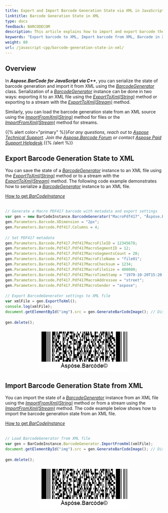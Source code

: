 ```yaml
---
title: Export and Import Barcode Generation State via XML in JavaScript
linktitle: Barcode Generation State in XML
type: docs
feedback: BARCODECOM
description: This article explains how to import and export barcode the generation state to the XML format with JavaScript API or Library."
keywords: "Export barcode to XML, Import barcode from XML, Barcode in XML, Aspose.BarCode, Read Barcode JavaScript"
weight: 80
url: /javascript-cpp/barcode-generation-state-in-xml/
---
```

 
## **Overview**
In ***Aspose.BarCode for JavaScript via C++***, you can serialize the state of barcode generation and import it from XML using the [*BarcodeGenerator*](https://reference.aspose.com/barcode/javascript-cpp/aspose.barcode.generation/barcodegenerator) class. Serialization of a [*BarcodeGenerator*](https://reference.aspose.com/barcode/javascript-cpp/aspose.barcode.generation/barcodegenerator) instance can be done in two ways: exporting it to an XML file using the [*ExportToXml(String)*](https://reference.aspose.com/barcode/javascript-cpp/aspose.barcode.generation.barcodegenerator/exporttoxml/methods/1) method or exporting to a stream with the [*ExportToXml(Stream)*](https://reference.aspose.com/barcode/javascript-cpp/aspose.barcode.generation/barcodegenerator/methods/exporttoxml) method.

Similarly, you can load the barcode generation state from an XML source using the [*ImportFromXml(String)*](https://reference.aspose.com/barcode/javascript-cpp/aspose.barcode.generation.barcodegenerator/importfromxml/methods/1) method for files or the [*ImportFromXml(Stream)*](https://reference.aspose.com/barcode/javascript-cpp/aspose.barcode.generation/barcodegenerator/methods/importfromxml) method for streams.

{{% alert color="primary" %}}*For any questions, reach out to [Aspose Technical Support](/barcode/javascript-cpp/technical-support/). Join the [Aspose.Barcode Forum](https://forum.aspose.com/c/barcode/13) or contact [Aspose Paid Support Helpdesk](https://helpdesk.aspose.com/).*{{% /alert %}}

## **Export Barcode Generation State to XML**
You can save the state of a [*BarcodeGenerator*](https://reference.aspose.com/barcode/javascript-cpp/aspose.barcode.generation/barcodegenerator) instance to an XML file using the [*ExportToXml(String)*](https://reference.aspose.com/barcode/javascript-cpp/aspose.barcode.generation.barcodegenerator/exporttoxml/methods/1) method or to a stream with the [*ExportToXml(Stream)*](https://reference.aspose.com/barcode/javascript-cpp/aspose.barcode.generation/barcodegenerator/methods/exporttoxml) method. The following code example demonstrates how to serialize a [*BarcodeGenerator*](https://reference.aspose.com/barcode/javascript-cpp/aspose.barcode.generation/barcodegenerator) instance to an XML file.
  

[How to get *BarCodeInstance*](/barcode/javascript-cpp/get-barcode-module-instance/)
```javascript

// Generate a Macro PDF417 barcode with metadata and export settings
var gen = new BarCodeInstance.BarcodeGenerator("MacroPdf417", "Åspóse.Barcóde©");
gen.Parameters.Barcode.XDimension = "2px";
gen.Parameters.Barcode.Pdf417.Columns = 4;

// Set PDF417 metadata
gen.Parameters.Barcode.Pdf417.Pdf417MacroFileID = 12345678;
gen.Parameters.Barcode.Pdf417.Pdf417MacroSegmentID = 12;
gen.Parameters.Barcode.Pdf417.Pdf417MacroSegmentsCount = 20;
gen.Parameters.Barcode.Pdf417.Pdf417MacroFileName = "file01";
gen.Parameters.Barcode.Pdf417.Pdf417MacroChecksum = 1234;
gen.Parameters.Barcode.Pdf417.Pdf417MacroFileSize = 400000;
gen.Parameters.Barcode.Pdf417.Pdf417MacroTimeStamp = "1970-10-20T15:20:35.123Z";
gen.Parameters.Barcode.Pdf417.Pdf417MacroAddressee = "street";
gen.Parameters.Barcode.Pdf417.Pdf417MacroSender = "aspose";

// Export BarcodeGenerator settings to XML file
var xmlFile = gen.ExportToXml();
console.log(xmlFile);
document.getElementById("img").src = gen.GenerateBarCodeImage(); // Display barcode image

gen.delete();


```

<p align="center"><img src="barcodegeneratororiginal.png"></p>

## **Import Barcode Generation State from XML**
You can import the state of a [*BarcodeGenerator*](https://reference.aspose.com/barcode/javascript-cpp/aspose.barcode.generation/barcodegenerator) instance from an XML file using the [*ImportFromXml(String)*](https://reference.aspose.com/barcode/javascript-cpp/aspose.barcode.generation.barcodegenerator/importfromxml/methods/1) method or from a stream using the [*ImportFromXml(Stream)*](https://reference.aspose.com/barcode/javascript-cpp/aspose.barcode.generation/barcodegenerator/methods/importfromxml) method. The code example below shows how to import the barcode generation state from an XML file.
  

[How to get *BarCodeInstance*](/barcode/javascript-cpp/get-barcode-module-instance/)
```javascript

// Load BarcodeGenerator from XML file
var gen = BarCodeInstance.BarcodeGenerator.ImportFromXml(xmlFile);
document.getElementById("img").src = gen.GenerateBarCodeImage(); // Display barcode image

gen.delete();


```

<p align="center"><img src="barcodegeneratorloaded.png"></p>

